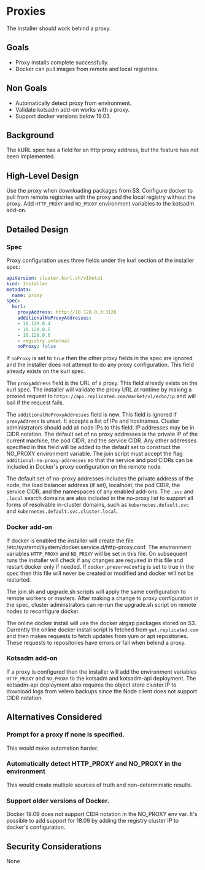 # Proxies

The installer should work behind a proxy.

## Goals

- Proxy installs complete successfully.
- Docker can pull images from remote and local registries.

## Non Goals

- Automatically detect proxy from environment.
- Validate kotsadm add-on works with a proxy.
- Support docker versions below 19.03.

## Background

The kURL spec has a field for an http proxy address, but the feature has not been implemented.

## High-Level Design

Use the proxy when downloading packages from S3.
Configure docker to pull from remote registries with the proxy and the local registry without the proxy.
Add `HTTP_PROXY` and `NO_PROXY` environment variables to the kotsadm add-on.

## Detailed Design

### Spec

Proxy configuration uses three fields under the kurl section of the installer spec:

```yaml
apiVersion: cluster.kurl.sh/v1beta1
kind: Installer
metadata:
  name: proxy
spec:
  kurl:
    proxyAddress: http://10.128.0.3:3128
    additionalNoProxyAddresses:
    - 10.128.0.4
    - 10.128.0.5
    - 10.128.0.6
    - registry.internal
    noProxy: false
```

If `noProxy` is set to `true` then the other proxy fields in the spec are ignored and the installer does not attempt to do any proxy configuration.
This field already exists on the kurl spec.

The `proxyAddress` field is the URL of a proxy.
This field already exists on the kurl spec.
The installer will validate the proxy URL at runtime by making a proxied request to `https://api.replicated.com/market/v1/echo/ip` and will bail if the request fails.

The `additionalNoProxyAddresses` field is new.
This field is ignored if `proxyAddress` is unset.
It accepts a list of IPs and hostnames.
Cluster administrators should add all node IPs to this field.
IP addresses may be in CIDR notation.
The default set of no proxy addresses is the private IP of the current machine, the pod CIDR, and the service CIDR.
Any other addresses specified in this field will be added to the default set to construct the NO_PROXY environment variable.
The join script must accept the flag `additional-no-proxy-addresses` so that the service and pod CIDRs can be included in Docker's proxy configuration on the remote node.

The default set of no-proxy addresses includes the private address of the node, the load balancer address (if set), localhost, the pod CIDR, the service CIDR, and the namespaces of any enabled add-ons.
The `.svc` and `.local` search domains are also included in the no-proxy list to support all forms of resolvable in-cluster domains, such as `kubernetes.default.svc` and `kubernetes.default.svc.cluster.local`.


### Docker add-on

If docker is enabled the installer will create the file /etc/systemd/system/docker.service.d/http-proxy.conf.
The environment variables `HTTP_PROXY` and `NO_PROXY` will be set in this file.
On subsequent runs the installer will check if any changes are required in this file and restart docker only if needed.
If `docker.preserveConfig` is set to true in the spec then this file will never be created or modified and docker will not be restarted.

The join.sh and upgrade.sh scripts will apply the same configuration to remote workers or masters.
After making a change to proxy configuration in the spec, cluster adminstrators can re-run the upgrade.sh script on remote nodes to reconfigure docker.

The online docker install will use the docker airgap packages stored on S3.
Currently the online docker install script is fetched from `get.replicated.com` and then makes requests to fetch updates from yum or apt repositories.
These requests to repositories have errors or fail when behind a proxy.

### Kotsadm add-on

If a proxy is configured then the installer will add the environment variables `HTTP_PROXY` and `NO_PROXY` to the kotsadm and kotsadm-api deployment.
The kotsadm-api deployment also requires the object store cluster IP to download logs from velero backups since the Node client does not support CIDR notation.

## Alternatives Considered

### Prompt for a proxy if none is specified.

This would make automation harder.

### Automatically detect HTTP_PROXY and NO_PROXY in the environment

This would create multiple sources of truth and non-deterministic results.

### Support older versions of Docker.

Docker 18.09 does not support CIDR notation in the NO_PROXY env var.
It's possible to add support for 18.09 by adding the registry cluster IP to docker's configuration.

## Security Considerations

None
